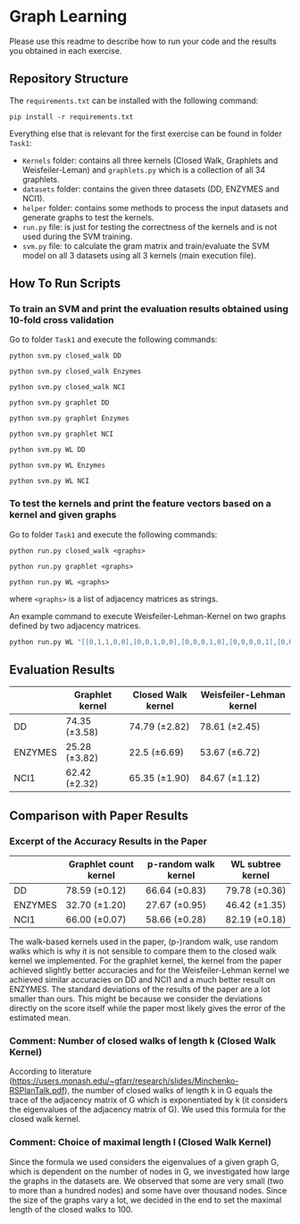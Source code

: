 # Graph Learning
Please use this readme to describe how to run your code and the results you obtained in each exercise.

## Repository Structure

The ``requirements.txt`` can be installed with the following command:

``pip install -r requirements.txt``

Everything else that is relevant for the first exercise can be found in folder ``Task1``:

* ``Kernels`` folder: contains all three kernels (Closed Walk, Graphlets and Weisfeiler-Leman) and ``graphlets.py`` which is a collection of all 34 graphlets.
* ``datasets`` folder: contains the given three datasets (DD, ENZYMES and NCI1).
* ``helper`` folder: contains some methods to process the input datasets and generate graphs to test the kernels.
* ``run.py`` file: is just for testing the correctness of the kernels and is not used during the SVM training.
* ``svm.py`` file: to calculate the gram matrix and train/evaluate the SVM model on all 3 datasets using all 3 kernels (main execution file).

## How To Run Scripts

### To train an SVM and print the evaluation results obtained using 10-fold cross validation

Go to folder ``Task1`` and execute the following commands:

``python svm.py closed_walk DD`` 

``python svm.py closed_walk Enzymes``

``python svm.py closed_walk NCI``

``python svm.py graphlet DD``

``python svm.py graphlet Enzymes``

``python svm.py graphlet NCI``

``python svm.py WL DD``

``python svm.py WL Enzymes``

``python svm.py WL NCI``

### To test the kernels and print the feature vectors based on a kernel and given graphs
Go to folder ``Task1`` and execute the following commands:

``python run.py closed_walk <graphs>``

``python run.py graphlet <graphs>``

``python run.py WL <graphs>``

 where ``<graphs>`` is a list of adjacency matrices as strings.

An example command to execute Weisfeiler-Lehman-Kernel on two graphs defined by two adjacency matrices.

```bash
python run.py WL "[[0,1,1,0,0],[0,0,1,0,0],[0,0,0,1,0],[0,0,0,0,1],[0,0,0,0,0]]" "[[0,1,1,0,0],[0,1,1,1,0],[0,0,0,1,0],[0,0,0,0,1],[0,0,0,0,0]]"
```

## Evaluation Results

|         | Graphlet kernel | Closed Walk kernel | Weisfeiler-Lehman kernel |
|---------|-----------------|--------------------|--------------------------|
| DD      | 74.35 (±3.58)   | 74.79 (±2.82)      | 78.61 (±2.45)            |
| ENZYMES | 25.28 (±3.82)   | 22.5 (±6.69)       | 53.67 (±6.72)            |
| NCI1    | 62.42 (±2.32)   | 65.35 (±1.90)      | 84.67 (±1.12)            |

## Comparison with Paper Results

### Excerpt of the Accuracy Results in the Paper
|         | Graphlet count kernel | p-random walk kernel | WL subtree  kernel  |
|---------|----------------|---------------|---------------|
| DD      | 78.59 (±0.12)  | 66.64 (±0.83) | 79.78 (±0.36) |
| ENZYMES | 32.70 (±1.20)  | 27.67 (±0.95) | 46.42 (±1.35) |
| NCI1    | 66.00 (±0.07)  | 58.66 (±0.28) | 82.19 (±0.18) |

The walk-based kernels used in the paper, (p-)random walk, use random walks which is why it is not sensible to compare them to the closed walk kernel we implemented. For the graphlet kernel, the kernel from the paper achieved slightly better accuracies and for the Weisfeiler-Lehman kernel we achieved similar accuracies on DD and NCI1 and a much better result on ENZYMES. The standard deviations of the results of the paper are a lot smaller than ours. This might be because we consider the deviations directly on the score itself while the paper most likely gives the error of the estimated mean.

### Comment: Number of closed walks of length k (Closed Walk Kernel)

According to literature (https://users.monash.edu/~gfarr/research/slides/Minchenko-RSPlanTalk.pdf), the number of closed walks of length k in G equals the trace of the adjacency matrix of G which is exponentiated by k (it considers the eigenvalues of the adjacency matrix of G). We used this formula for the closed walk kernel.


### Comment: Choice of maximal length l (Closed Walk Kernel)

Since the formula we used considers the eigenvalues of a given graph G, which is dependent on the number of nodes in G, we investigated how large the graphs in the datasets are. We observed that some are very small (two to more than a hundred nodes) and some have over thousand nodes. Since the size of the graphs vary a lot, we decided in the end to set the maximal length of the closed walks to 100.

